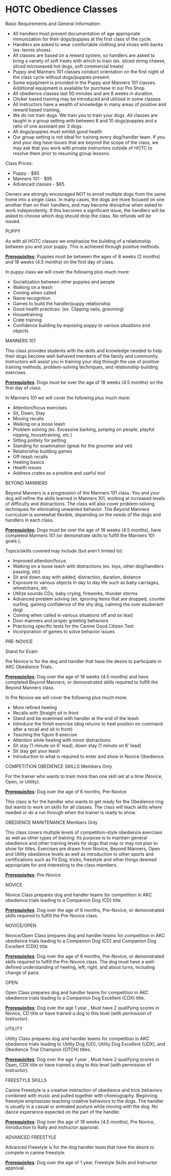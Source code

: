 # HOTC Obedience Classes


Basic Requirements and General Information:

  -  All handlers must present documentation of age appropriate immunization for their dogs/puppies at the first class of the cycle.
  -  Handlers are asked to wear comfortable clothing and shoes with backs (ex: tennis shoes).
  -  All classes are based on a reward system, so handlers are asked to bring a variety of soft treats with which to train (ex. sliced string cheese, sliced microwaved hot dogs, soft commercial treats)
  -  Puppy and Manners 101 classes conduct orientation on the first night of the class cycle without dogs/puppies present.
  -  Some equipment is provided in the Puppy and Manners 101 classes. Additional equipment is available for purchase in our Pro Shop.
  -  All obedience classes last 50 minutes and are 8 weeks in duration.
  -  Clicker based training may be introduced and utilized in some classes.
  -  All Instructors have a wealth of knowledge in many areas of positive and reward based training,
  -  We do not train dogs. We train you to train your dogs. All classes are taught in a group setting with between 8 and 10 dogs/puppies and a ratio of one assistant per 3 dogs.
  -  All dogs/puppies must exhibit good health
  -  Our group setting is not ideal for training every dog/handler team. If you and your dog have issues that are beyond the scope of the class, we may ask that you work with private instructors outside of HOTC to resolve them prior to resuming group lessons. 

Class Prices:

  -  Puppy - $95
  -  Manners 101 - $95
  -  Advanced classes - $65



Owners are strongly encouraged NOT to enroll multiple dogs from the same home into a single class. In many cases, the dogs are more focused on one another than on their handlers, and may become disruptive when asked to work independently. If this becomes a significant issue, the handlers will be asked to choose which dog should drop the class. No refunds will be issued.

 
PUPPY

As with all HOTC classes we emphasize the building of a relationship between you and your puppy. This is achieved through positive methods.

<ins>**Prerequisites**</ins>: Puppies must be between the ages of 8 weeks (2 months) and 18 weeks (4.5 months) on the first day of class.

In puppy class we will cover the following plus much more:

  -  Socialization between other puppies and people
  -  Walking on a leash
  -  Coming when called
  -  Name recognition
  -  Games to build the handler/puppy relationship
  -  Good health practices. (ex. Clipping nails, grooming)
  -  Housetraining
  -  Crate training
  -  Confidence building by exposing puppy to various situations and objects

MANNERS 101

This class provides students with the skills and knowledge needed to help their dogs become well-behaved members of the family and community. Instructors will assist you in training your dog through the use of positive training methods, problem-solving techniques, and relationship-building exercises.

<ins>**Prerequisites**</ins>: Dogs must be over the age of 18 weeks (4.5 months) on the first day of class.

In Manners 101 we will cover the following plus much more:

  -  Attention/focus exercises
  -  Sit, Down, Stay
  -  Moving recalls
  -  Walking on a loose leash
  -  Problem solving (ex. Excessive barking, jumping on people, playful nipping, housetraining, etc.)
  -  Sitting politely for petting
  -  Standing for examination (great for the groomer and vet)
  -  Relationship building games
  -  Off-leash recalls
  -  Heeling basics
  -  Health issues
  -  Address crates as a positive and useful tool



BEYOND MANNERS

Beyond Manners is a progression of the Manners 101 class. You and your dog will refine the skills learned in Manners 101, working at increased levels of difficulty and distractions. The class will also cover problem-solving techniques for eliminating unwanted behavior. The Beyond Manners curriculum is somewhat flexible, depending on the needs of the dogs and handlers in each class.

<ins>**Prerequisites**</ins>: Dogs must be over the age of 18 weeks (4.5 months), have completed Manners 101 (or demonstrate skills to fulfill the Manners 101 goals ),

Topics/skills covered may include (but aren't limited to):

  -  Improved attention/focus
  -  Walking on a loose leash with distractions (ex. toys, other dog/handlers passing, etc)
  -  Sit and down stay with added, distraction, duration, distance
  -  Exposure to various objects in day to day life such as baby carriages, wheelchairs, etc
  -  Utilize sounds CDs, baby crying, fireworks, thunder storms
  -  Advanced problem solving (ex. Ignoring items that are dropped, counter surfing, gaining confidence of the shy dog, calming the over exuberant dog)
  -  Coming when called in various situations off and on lead
  -  Door manners and proper greeting behaviors
  -  Practicing specific tests for the Canine Good Citizen Test
  -  Incorporation of games to solve behavior issues



PRE-NOVICE

Stand for Exam

Pre Novice is for the dog and handler that have the desire to participate in AKC Obedience Trials.

<ins>**Prerequisites**</ins>: Dog over the age of 18 weeks (4.5 months) and have completed Beyond Manners, or demonstrated skills required to fulfill the Beyond Manners class.

In Pre Novice we will cover the following plus much more:

  -  More refined heeling
  -  Recalls with Straight sit in front
  -  Stand and be examined with handler at the end of the leash
  -  Introduce the finish exercise (dog returns to heel position on command after a recall and sit in front)
  -  Teaching the figure 8 exercise
  -  Attention while heeling with minor distractions
  -  Sit stay (1 minute on 6' lead), down stay (1 minute on 6' lead)
  -  Sit stay get your leash
  -  Introduction to what is required to enter and show in Novice Obedience.


COMPETITION OBEDIENCE SKILLS
Members Only

For the trainer who wants to train more than one skill set at a time (Novice, Open, or Utility).

<ins>**Prerequisites**</ins>: Dog over the age of 6 months, Pre-Novice

This class is for the handler who wants to get ready for the Obedience ring but wants to work on skills for all classes. The class will teach skills where needed or do a run through when the trainer is ready to show.

OBEDIENCE MAINTENANCE
Members Only

This class covers multiple levels of competition-style obedience exercises as well as other types of training. Its purpose is to maintain general obedience and other training levels for dogs that may or may not plan to show for titles. Exercises are drawn from Novice, Beyond Manners, Open and Utility obedience levels as well as introduction to other sports and certifications such as Fit Dog, tricks, freestyle and other things deemed appropriate for and interesting to the class members.

<ins>**Prerequisites**</ins>: Pre-Novice

NOVICE

Novice Class prepares dog and handler teams for competition in AKC obedience trials leading to a Companion Dog (CD) title.

<ins>**Prerequisites**</ins>: Dog over the age of 6 months, Pre-Novice, or demonstrated skills required to fulfill the Pre-Novice class.

NOVICE/OPEN

Novice/Open Class prepares dog and handler teams for competition in AKC obedience trials leading to a Companion Dog (CD) and Companion Dog Excellent (CDX) title.

<ins>**Prerequisites**</ins>: Dog over the age of 6 months, Pre-Novice, or demonstrated skills required to fulfill the Pre-Novice class. The dog must have a well-defined understanding of heeling, left, right, and about turns, including change of pace.

OPEN

Open Class prepares dog and handler teams for competition in AKC obedience trials leading to a Companion Dog Excellent (CDX) title.

<ins>**Prerequisites**</ins>: Dog over the age 1 year , Must have 2 qualifying scores in Novice, CD title or have trained a dog to this level (with permission of Instructor).

UTILITY

Utility Class prepares dog and handler teams for competition in AKC obedience trials leading to Utility Dog (UD), Utility Dog Excellent (UDX), and Obedience Trial Champion (OTCH) titles.

<ins>**Prerequisites**</ins>: Dog over the age 1 year , Must have 2 qualifying scores in Open, CDX title or have trained a dog to this level (with permission of Instructor).


FREESTYLE SKILLS

Canine Freestyle is a creative interaction of obedience and trick behaviors combined with music and pulled together with choreography. Beginning freestyle emphasizes teaching creative behaviors to the dogs. The handler is usually in a casual or animated posture while moving with the dog. No dance experience expected on the part of the handler.

<ins>**Prerequisites**</ins>: Dog over the age of 18 weeks (4.5 months), Pre Novice, Introduction to Rally and instructor approval.

ADVANCED FREESTYLE

Advanced Freestyle is for the dog handler team that have the desire to compete in canine freestyle.

<ins>**Prerequisites**</ins>: Dog over the age of 1 year, Freestyle Skills and Instructor approval.
